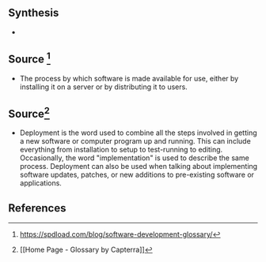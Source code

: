 ## Synthesis
- 
## Source [^1]
- The process by which software is made available for use, either by installing it on a server or by distributing it to users.

## Source[^2]
- Deployment is the word used to combine all the steps involved in getting a new software or computer program up and running. This can include everything from installation to setup to test-running to editing. Occasionally, the word "implementation" is used to describe the same process. Deployment can also be used when talking about implementing software updates, patches, or new additions to pre-existing software or applications.
## References

[^1]: https://spdload.com/blog/software-development-glossary/
[^2]: [[Home Page - Glossary by Capterra]]